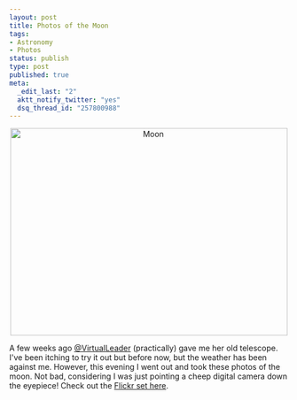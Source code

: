```yaml
--- 
layout: post
title: Photos of the Moon
tags: 
- Astronomy
- Photos
status: publish
type: post
published: true
meta: 
  _edit_last: "2"
  aktt_notify_twitter: "yes"
  dsq_thread_id: "257800988"
---
```

<p class="alignc" style="text-align: center;"><a title="Moon by craig552uk, on Flickr" href="http://www.flickr.com/photos/craig552uk/3895222947/"><img class="aligncenter" src="http://farm4.static.flickr.com/3568/3895222947_256b4f8ce9.jpg" alt="Moon" width="500" height="375" /></a></p>
A few weeks ago <a href="http://twitter.com/virtualleader">@VirtualLeader</a> (practically) gave me her old telescope. I've been itching to try it out but before now, but the weather has been against me. However, this evening I went out and took these photos of the moon. Not bad, considering I was just pointing a cheep digital camera down the eyepiece! Check out the <a href="http://www.flickr.com/photos/craig552uk/sets/72157622281255678/">Flickr set here</a>.
